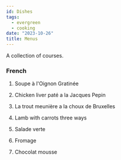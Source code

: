 ```yaml
---
id: Dishes
tags:
  - evergreen
  - cooking
date: "2023-10-26"
title: Menus
---
```

A collection of courses.

### French

1. Soupe à l'Oignon Gratinée

2. Chicken liver paté a la Jacques Pepin

3. La trout meunière a la choux de Bruxelles

4. Lamb with carrots three ways

5. Salade verte

6. Fromage

7. Chocolat mousse
